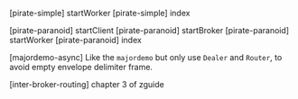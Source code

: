 [pirate-simple] startWorker
[pirate-simple] index

[pirate-paranoid] startClient
[pirate-paranoid] startBroker
[pirate-paranoid] startWorker
[pirate-paranoid] index

[majordemo-async] Like the `majordemo` but only use `Dealer` and `Router`,
to avoid empty envelope delimiter frame.

[inter-broker-routing] chapter 3 of zguide
